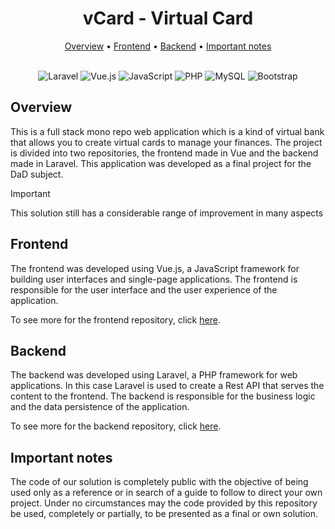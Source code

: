 <div align="center">

# vCard - Virtual Card

</div>

<div align="center">
  <a href="#overview">Overview</a>
  •
  <a href="#frontend">Frontend</a>
  •
  <a href="#backend">Backend</a>
  •
  <a href="#important-notes">Important notes</a>
</div>

<br/>

<div align="center">

![Laravel](https://img.shields.io/badge/laravel-%23FF2D20.svg?style=for-the-badge&logo=laravel&logoColor=white)
![Vue.js](https://img.shields.io/badge/vuejs-%2335495e.svg?style=for-the-badge&logo=vuedotjs&logoColor=%234FC08D)
![JavaScript](https://img.shields.io/badge/javascript-%23323330.svg?style=for-the-badge&logo=javascript&logoColor=%23F7DF1E)
![PHP](https://img.shields.io/badge/php-%23777BB4.svg?style=for-the-badge&logo=php&logoColor=white)
![MySQL](https://img.shields.io/badge/mysql-4479A1.svg?style=for-the-badge&logo=mysql&logoColor=white)
![Bootstrap](https://img.shields.io/badge/bootstrap-%238511FA.svg?style=for-the-badge&logo=bootstrap&logoColor=white)

</div>

## Overview

This is a full stack mono repo web application which is a kind of virtual bank that allows you to create virtual cards to manage your finances. The project is divided into two repositories, the frontend made in Vue and the backend made in Laravel. This application was developed as a final project for the DaD subject.

> [!Important]
> This solution still has a considerable range of improvement in many aspects

## Frontend

The frontend was developed using Vue.js, a JavaScript framework for building user interfaces and single-page applications. The frontend is responsible for the user interface and the user experience of the application.

To see more for the frontend repository, click [here](./client/README.md).

## Backend

The backend was developed using Laravel, a PHP framework for web applications. In this case Laravel is used to create a Rest API that serves the content to the frontend. The backend is responsible for the business logic and the data persistence of the application.

To see more for the backend repository, click [here](./server/README.md).

## Important notes

The code of our solution is completely public with the objective of being used only as a reference or in search of a guide to follow to direct your own project. Under no circumstances may the code provided by this repository be used, completely or partially, to be presented as a final or own solution.
